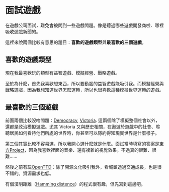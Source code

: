 # 面試遊戲

在遊戲公司面試，難免會被問到一些遊戲問題。像是聽過哪些遊戲開發商啦、哪裡吸收遊戲新聞的。

這裡來說兩個比較有意思的題目：**喜歡的遊戲類型**與**最喜歡的三個遊戲**。

## 喜歡的遊戲類型

現在我最喜歡玩的類型有益智遊戲、模擬經營、戰略遊戲。

至於為什麼，首先我喜歡想東西，所以要動腦的益智遊戲能吸引我。而模擬經營與戰略遊戲，因為我想知道世界怎麼運轉，所以也很喜歡這種模擬世界運轉的遊戲。

## 最喜歡的三個遊戲

前面兩個比較沒啥問題：[Democracy](http://www.positech.co.uk/democracy4/), [Victoria](https://www.paradoxinteractive.com/games/victoria-3). 這兩個除了模擬整個社會以外，還都是政治模擬遊戲。尤其 Victoria 又與歷史相關，在遨遊於遊戲中的社會、聆聽居民如何看待他們所處的世界時，你甚至可以隱約得知現實世界是什麼樣子。

第三個其實比較不容易選，所以我開心選什麼就是什麼。面試當時填寫的答案是[東方Project](https://www16.big.or.jp/~zun)，因為我喜歡裡面的音樂、還有複雜的視覺效果。不過真的很難、很難……

然後之前有玩[OpenTTD](https://www.openttd.org)：除了開源文化吸引我外，看城鎮透過交通成長，也是很不錯的。資源需求也低。

有個漢明距離（[Hamming distence](https://en.wikipedia.org/wiki/Hamming_distance)）的程式很有趣，但先寫到這邊吧。
